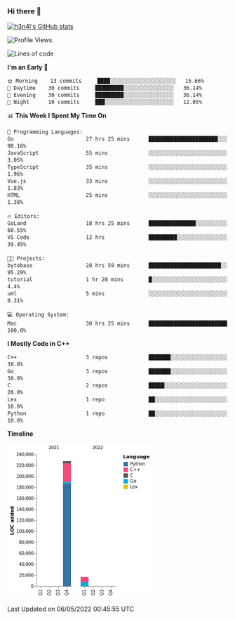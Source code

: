 ### Hi there 👋

[![h3n4l's GitHub stats](https://github-readme-stats.vercel.app/api?username=h3n4l&count_private=true&show_icons=true&theme=radical)](https://github.com/h3n4l/github-readme-stats)

<!--START_SECTION:waka-->
![Profile Views](http://img.shields.io/badge/Profile%20Views-13-blue)

![Lines of code](https://img.shields.io/badge/From%20Hello%20World%20I%27ve%20Written-245%20Thousand%20lines%20of%20code-blue)

**I'm an Early 🐤** 

```text
🌞 Morning    13 commits     ████░░░░░░░░░░░░░░░░░░░░░   15.66% 
🌆 Daytime    30 commits     █████████░░░░░░░░░░░░░░░░   36.14% 
🌃 Evening    30 commits     █████████░░░░░░░░░░░░░░░░   36.14% 
🌙 Night      10 commits     ███░░░░░░░░░░░░░░░░░░░░░░   12.05%

```


📊 **This Week I Spent My Time On** 

```text
💬 Programming Languages: 
Go                       27 hrs 25 mins      ██████████████████████░░░   90.16% 
JavaScript               55 mins             ░░░░░░░░░░░░░░░░░░░░░░░░░   3.05% 
TypeScript               35 mins             ░░░░░░░░░░░░░░░░░░░░░░░░░   1.96% 
Vue.js                   33 mins             ░░░░░░░░░░░░░░░░░░░░░░░░░   1.83% 
HTML                     25 mins             ░░░░░░░░░░░░░░░░░░░░░░░░░   1.38%

🔥 Editors: 
GoLand                   18 hrs 25 mins      ███████████████░░░░░░░░░░   60.55% 
VS Code                  12 hrs              █████████░░░░░░░░░░░░░░░░   39.45%

🐱‍💻 Projects: 
bytebase                 28 hrs 59 mins      ███████████████████████░░   95.29% 
tutorial                 1 hr 20 mins        █░░░░░░░░░░░░░░░░░░░░░░░░   4.4% 
uml                      5 mins              ░░░░░░░░░░░░░░░░░░░░░░░░░   0.31%

💻 Operating System: 
Mac                      30 hrs 25 mins      █████████████████████████   100.0%

```

**I Mostly Code in C++** 

```text
C++                      3 repos             ███████░░░░░░░░░░░░░░░░░░   30.0% 
Go                       3 repos             ███████░░░░░░░░░░░░░░░░░░   30.0% 
C                        2 repos             █████░░░░░░░░░░░░░░░░░░░░   20.0% 
Lex                      1 repo              ██░░░░░░░░░░░░░░░░░░░░░░░   10.0% 
Python                   1 repo              ██░░░░░░░░░░░░░░░░░░░░░░░   10.0%

```


**Timeline**

![Chart not found](https://raw.githubusercontent.com/h3n4l/h3n4l/main/charts/bar_graph.png) 


 Last Updated on 06/05/2022 00:45:55 UTC
<!--END_SECTION:waka-->


